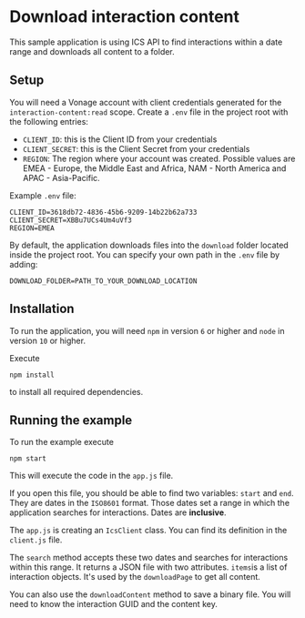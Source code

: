 # Download interaction content

This sample application is using ICS API to find interactions within a date range
and downloads all content to a folder.

## Setup
You will need a Vonage account with client credentials generated for the `interaction-content:read` scope.
Create a `.env` file in the project root with the following entries:
 - `CLIENT_ID`: this is the Client ID from your credentials 
 - `CLIENT_SECRET`: this is the Client Secret from your credentials
 - `REGION`: The region where your account was created. Possible values are 
 EMEA - Europe, the Middle East and Africa, NAM - North America and APAC - Asia-Pacific.
 
 Example `.env` file:
 ```
CLIENT_ID=3618db72-4836-45b6-9209-14b22b62a733
CLIENT_SECRET=XBBu7UCs4Um4uVf3
REGION=EMEA
```

By default, the application downloads files into the `download` folder located inside the project root. 
You can specify your own path in the `.env` file by adding:
```
DOWNLOAD_FOLDER=PATH_TO_YOUR_DOWNLOAD_LOCATION
``` 

## Installation

To run the application, you will need `npm` in version `6` or higher and `node` in version `10` or higher.

Execute 
```
npm install
```
to install all required dependencies.

## Running the example

To run the example execute
```
npm start
```
This will execute the code in the `app.js` file.

If you open this file, you should be able to find two variables: `start` and `end`. 
They are dates in the `ISO8601` format. Those dates set a range in which the application searches for interactions. 
Dates are **inclusive**.

The `app.js` is creating an `IcsClient` class. You can find its definition in the `client.js` file.

The `search` method accepts these two dates and searches for interactions within this range.
It returns a JSON file with two attributes. `items`is a list of interaction objects. 
It's used by the `downloadPage` to get all content.

You can also use the `downloadContent` method to save a binary file. 
You will need to know the interaction GUID and the content key. 
